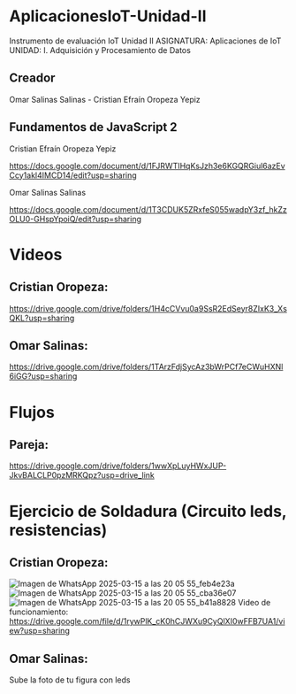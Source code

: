 # AplicacionesIoT-Unidad-II
Instrumento de evaluación IoT Unidad II
ASIGNATURA: Aplicaciones de IoT
UNIDAD: I. Adquisición y Procesamiento de Datos

## Creador
Omar Salinas Salinas - Cristian Efraín Oropeza Yepiz
## Fundamentos de JavaScript 2
Cristian Efraín Oropeza Yepiz

https://docs.google.com/document/d/1FJRWTIHqKsJzh3e6KGQRGiul6azEvCcy1akl4IMCD14/edit?usp=sharing


Omar Salinas Salinas 

https://docs.google.com/document/d/1T3CDUK5ZRxfeS055wadpY3zf_hkZzOLU0-GHspYpoiQ/edit?usp=sharing

<h1>Videos</h1>

## Cristian Oropeza:
https://drive.google.com/drive/folders/1H4cCVvu0a9SsR2EdSeyr8ZIxK3_XsQKL?usp=sharing

## Omar Salinas:
https://drive.google.com/drive/folders/1TArzFdjSycAz3bWrPCf7eCWuHXNl6iGG?usp=sharing

<h1>Flujos</h1>

## Pareja:
https://drive.google.com/drive/folders/1wwXpLuyHWxJUP-JkvBALCLP0pzMRKQpz?usp=drive_link

<h1>Ejercicio de Soldadura (Circuito leds, resistencias)</h1>

## Cristian Oropeza:
![Imagen de WhatsApp 2025-03-15 a las 20 05 55_feb4e23a](https://github.com/user-attachments/assets/bb5f9e5e-9bfa-40d3-b9aa-b79a13c17285)
![Imagen de WhatsApp 2025-03-15 a las 20 05 55_cba36e07](https://github.com/user-attachments/assets/5cb48733-a232-42dd-a3f9-d908e3d594ef)
![Imagen de WhatsApp 2025-03-15 a las 20 05 55_b41a8828](https://github.com/user-attachments/assets/fffb0a4b-d99b-4c13-9110-8cd41bd545ee)
Video de funcionamiento: https://drive.google.com/file/d/1rywPlK_cK0hCJWXu9CyQlXI0wFFB7UA1/view?usp=sharing 



## Omar Salinas:
Sube la foto de tu figura con leds
